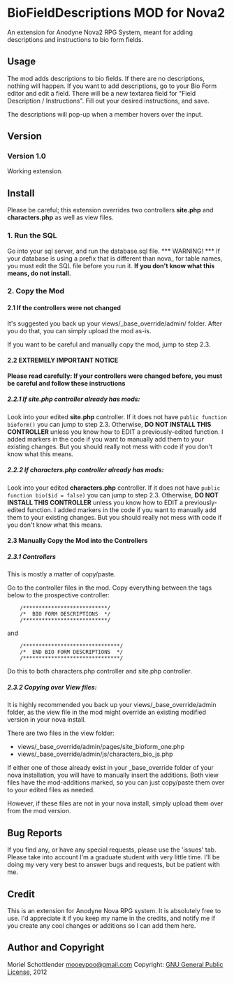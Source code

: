 # BioFieldDescriptions MOD for Nova2

An extension for Anodyne Nova2 RPG System, meant for adding descriptions and instructions to bio form fields.

## Usage
The mod adds descriptions to bio fields. If there are no descriptions, nothing will happen.
If you want to add descriptions, go to your Bio Form editor and edit a field. There will be a new textarea field for "Field Description / Instructions".
Fill out your desired instructions, and save. 

The descriptions will pop-up when a member hovers over the input.

## Version
### Version 1.0
Working extension. 

## Install

Please be careful; this extension overrides two controllers **site.php** and **characters.php** as well as view files.

### 1. Run the SQL
Go into your sql server, and run the database.sql file.
*** WARNING! *** If your database is using a prefix that is different than nova_ for table names, you must edit the SQL file before you run it. **If you don't know what this means, do not install.**

### 2. Copy the Mod

#### 2.1 If the controllers were not changed
It's suggested you back up your views/_base_override/admin/ folder.
After you do that, you can simply upload the mod as-is.

If you want to be careful and manually copy the mod, jump to step 2.3.

#### 2.2 EXTREMELY IMPORTANT NOTICE
**Please read carefully: If your controllers were changed before, you must be careful and follow these instructions**

##### 2.2.1 If site.php controller already has mods:
Look into your edited **site.php** controller. If it does not have ```public function bioform()``` you can jump to step 2.3.
Otherwise, **DO NOT INSTALL THIS CONTROLLER** unless you know how to EDIT a previously-edited function. I added markers in the code if you want to manually add them to your existing changes. But you should really not mess with code if you don't know what this means.

##### 2.2.2 If characters.php controller already has mods:
Look into your edited **characters.php** controller. If it does not have ```public function bio($id = false)``` you can jump to step 2.3.
Otherwise, **DO NOT INSTALL THIS CONTROLLER** unless you know how to EDIT a previously-edited function. I added markers in the code if you want to manually add them to your existing changes. But you should really not mess with code if you don't know what this means.

#### 2.3 Manually Copy the Mod into the Controllers
##### 2.3.1 Controllers
This is mostly a matter of copy/paste. 

Go to the controller files in the mod. Copy everything between the tags below to the prospective controller:
```
	/***************************/
	/*  BIO FORM DESCRIPTIONS  */
	/***************************/
```
and
```
	/*******************************/
	/*  END BIO FORM DESCRIPTIONS  */
	/*******************************/
```

Do this to both characters.php controller and site.php controller.
##### 2.3.2 Copying over View files:
It is highly recommended you back up your views/_base_override/admin folder, as the view file in the mod might override an existing modified version in your nova install.

There are two files in the view folder:
* views/_base_override/admin/pages/site_bioform_one.php
* views/_base_override/admin/js/characters_bio_js.php

If either one of those already exist in your _base_override folder of your nova installation, you will have to manually insert the additions. 
Both view files have the mod-additions marked, so you can just copy/paste them over to your edited files as needed.

However, if these files are not in your nova install, simply upload them over from the mod version.



## Bug Reports
If you find any, or have any special requests, please use the 'issues' tab. Please take into account I'm a graduate student with very little time. I'll be doing my very very best to answer bugs and requests, but be patient with me.

## Credit
This is an extension for Anodyne Nova RPG system. It is absolutely free to use. I'd appreciate it if you keep my name in the credits, and notify me if you create any cool changes or additions so I can add them here.

## Author and Copyright
Moriel Schottlender
mooeypoo@gmail.com
Copyright: [GNU General Public License](http://www.gnu.org/licenses/gpl.txt), 2012



